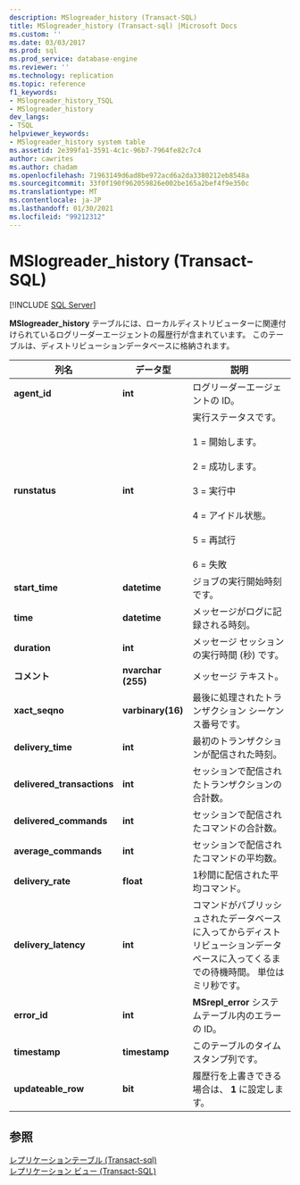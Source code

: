 ```yaml
---
description: MSlogreader_history (Transact-SQL)
title: MSlogreader_history (Transact-sql) |Microsoft Docs
ms.custom: ''
ms.date: 03/03/2017
ms.prod: sql
ms.prod_service: database-engine
ms.reviewer: ''
ms.technology: replication
ms.topic: reference
f1_keywords:
- MSlogreader_history_TSQL
- MSlogreader_history
dev_langs:
- TSQL
helpviewer_keywords:
- MSlogreader_history system table
ms.assetid: 2e399fa1-3591-4c1c-96b7-7964fe82c7c4
author: cawrites
ms.author: chadam
ms.openlocfilehash: 71963149d6ad8be972acd6a2da3380212eb8548a
ms.sourcegitcommit: 33f0f190f962059826e002be165a2bef4f9e350c
ms.translationtype: MT
ms.contentlocale: ja-JP
ms.lasthandoff: 01/30/2021
ms.locfileid: "99212312"
---
```

# <a name="mslogreader_history-transact-sql"></a>MSlogreader_history (Transact-SQL)
[!INCLUDE [SQL Server](../../includes/applies-to-version/sqlserver.md)]

  **MSlogreader_history** テーブルには、ローカルディストリビューターに関連付けられているログリーダーエージェントの履歴行が含まれています。 このテーブルは、ディストリビューションデータベースに格納されます。  
  
|列名|データ型|説明|  
|-----------------|---------------|-----------------|  
|**agent_id**|**int**|ログリーダーエージェントの ID。|  
|**runstatus**|**int**|実行ステータスです。<br /><br /> 1 = 開始します。<br /><br /> 2 = 成功します。<br /><br /> 3 = 実行中<br /><br /> 4 = アイドル状態。<br /><br /> 5 = 再試行<br /><br /> 6 = 失敗|  
|**start_time**|**datetime**|ジョブの実行開始時刻です。|  
|**time**|**datetime**|メッセージがログに記録される時刻。|  
|**duration**|**int**|メッセージ セッションの実行時間 (秒) です。|  
|**コメント**|**nvarchar (255)**|メッセージ テキスト。|  
|**xact_seqno**|**varbinary(16)**|最後に処理されたトランザクション シーケンス番号です。|  
|**delivery_time**|**int**|最初のトランザクションが配信された時刻。|  
|**delivered_transactions**|**int**|セッションで配信されたトランザクションの合計数。|  
|**delivered_commands**|**int**|セッションで配信されたコマンドの合計数。|  
|**average_commands**|**int**|セッションで配信されたコマンドの平均数。|  
|**delivery_rate**|**float**|1秒間に配信された平均コマンド。|  
|**delivery_latency**|**int**|コマンドがパブリッシュされたデータベースに入ってからディストリビューションデータベースに入ってくるまでの待機時間。 単位はミリ秒です。|  
|**error_id**|**int**|**MSrepl_error** システムテーブル内のエラーの ID。|  
|**timestamp**|**timestamp**|このテーブルのタイムスタンプ列です。|  
|**updateable_row**|**bit**|履歴行を上書きできる場合は、 **1** に設定します。|  
  
## <a name="see-also"></a>参照  
 [レプリケーションテーブル &#40;Transact-sql&#41;](../../relational-databases/system-tables/replication-tables-transact-sql.md)   
 [レプリケーション ビュー &#40;Transact-SQL&#41;](../../relational-databases/system-views/replication-views-transact-sql.md)  
  
  
